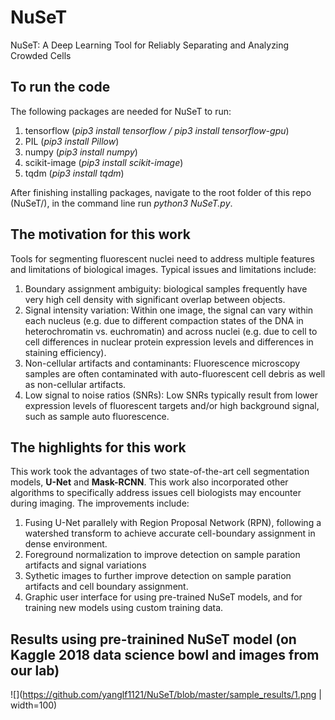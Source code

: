 # NuSeT
NuSeT: A Deep Learning Tool for Reliably Separating and Analyzing Crowded Cells

## To run the code
The following packages are needed for NuSeT to run:
1. tensorflow (*pip3 install tensorflow / pip3 install tensorflow-gpu*)
2. PIL (*pip3 install Pillow*)
3. numpy (*pip3 install numpy*)
4. scikit-image (*pip3 install scikit-image*)
5. tqdm (*pip3 install tqdm*)

After finishing installing packages, navigate to the root folder of this repo (NuSeT/), in the command line run *python3 NuSeT.py*.

## The motivation for this work
Tools for segmenting fluorescent nuclei need to address multiple features and limitations of biological images. Typical issues and limitations include:

1)	Boundary assignment ambiguity: biological samples frequently have very high cell density with significant overlap between objects. 
2)	Signal intensity variation: Within one image, the signal can vary within each nucleus (e.g. due to different compaction states of the DNA in heterochromatin vs. euchromatin) and across nuclei (e.g. due to cell to cell differences in nuclear protein expression levels and differences in staining efficiency). 
3)	Non-cellular artifacts and contaminants: Fluorescence microscopy samples are often contaminated with auto-fluorescent cell debris as well as non-cellular artifacts. 
4)	Low signal to noise ratios (SNRs): Low SNRs typically result from lower expression levels of fluorescent targets and/or high background signal, such as sample auto fluorescence. 

## The highlights for this work
This work took the advantages of two state-of-the-art cell segmentation models, **U-Net** and **Mask-RCNN**. This work also incorporated other algorithms to specifically address issues cell biologists may encounter during imaging. The improvements include:

1. Fusing U-Net parallely with Region Proposal Network (RPN), following a watershed transform to achieve accurate cell-boundary assignment in dense environment.
2. Foreground normalization to improve detection on sample paration artifacts and signal variations
3. Sythetic images to further improve detection on sample paration artifacts and cell boundary assignment.
4. Graphic user interface for using pre-trained NuSeT models, and for training new models using custom training data.

## Results using pre-trainined NuSeT model (on Kaggle 2018 data science bowl and images from our lab)
![](https://github.com/yanglf1121/NuSeT/blob/master/sample_results/1.png | width=100)






